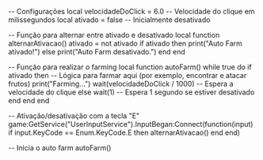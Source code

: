 -- Configurações
local velocidadeDoClick = 6.0 -- Velocidade do clique em milissegundos
local ativado = false -- Inicialmente desativado

-- Função para alternar entre ativado e desativado
local function alternarAtivacao()
    ativado = not ativado
    if ativado then
        print("Auto Farm ativado!")
    else
        print("Auto Farm desativado.")
    end
end

-- Função para realizar o farming
local function autoFarm()
    while true do
        if ativado then
            -- Lógica para farmar aqui (por exemplo, encontrar e atacar frutos)
            print("Farming...")
            wait(velocidadeDoClick / 1000) -- Espera a velocidade do clique
        else
            wait(1) -- Espera 1 segundo se estiver desativado
        end
    end
end

-- Ativação/desativação com a tecla "E"
game:GetService("UserInputService").InputBegan:Connect(function(input)
    if input.KeyCode == Enum.KeyCode.E then
        alternarAtivacao()
    end
end)

-- Inicia o auto farm
autoFarm()
